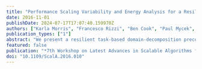 ```yaml
---
title: "Performance Scaling Variability and Energy Analysis for a Resilient ULFM-based PDE Solver"
date: 2016-11-01
publishDate: 2024-07-17T17:07:40.159970Z
authors: ["Karla Morris", "Francesco Rizzi", "Ben Cook", "Paul Mycek", "Olivier Le Maître", "Omar Knio", "Khachik Sargsyan", "K. Dahlgren", "Bert Debusschere"]
publication_types: ["1"]
abstract: "We present a resilient task-based domain-decomposition preconditioner for partial differential equations (PDEs) built on top of User Level Fault Mitigation Message Passing Interface (ULFM-MPI). The algorithm reformulates the PDE as a sampling problem, followed by a robust regression-based solution update that is resilient to silent data corruptions (SDCs). We adopt a server-client model where all state information is held by the servers, while clients only serve as computational units. The task-based nature of the algorithm and the capabilities of ULFM complement each other to support missing tasks, making the application resilient to clients failing.We present weak and strong scaling results on Edison, National Energy Research Scientific Computing Center (NERSC), for a nominal and a fault-injected case, showing that even in the presence of faults, scalability tested up to 50k cores is within 90%. We then quantify the variability of weak and strong scaling due to the presence of faults. Finally, we discuss the performance of our application with respect to subdomain size, server/client configuration, and the interplay between energy and resilience."
featured: false
publication: "*7th Workshop on Latest Advances in Scalable Algorithms for Large-Scale Systems (ScalA)*"
doi: "10.1109/ScalA.2016.010"
---
```


